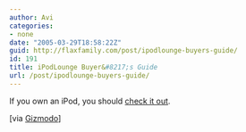 ```yaml
---
author: Avi
categories:
- none
date: "2005-03-29T18:58:22Z"
guid: http://flaxfamily.com/post/ipodlounge-buyers-guide/
id: 191
title: iPodLounge Buyer&#8217;s Guide
url: /post/ipodlounge-buyers-guide/
---
```

If you own an iPod, you should [check it out](http://www.ipodlounge.com/sitenews_comments.php?id=6799_0_2_0_C).

[via [Gizmodo](http://www.gizmodo.com/gadgets/portable-media/ipod/ipodlounge-buyers-guide-2005-037482.php)]